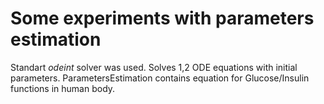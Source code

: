 # Some experiments with parameters estimation
Standart *odeint* solver was used. Solves 1,2 ODE equations with initial parameters. 
ParametersEstimation contains equation for Glucose/Insulin functions in human body. 

